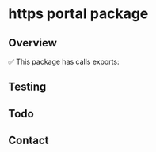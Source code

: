 # https portal package

## Overview

✅ This package has calls exports:

## Testing

## Todo

## Contact
